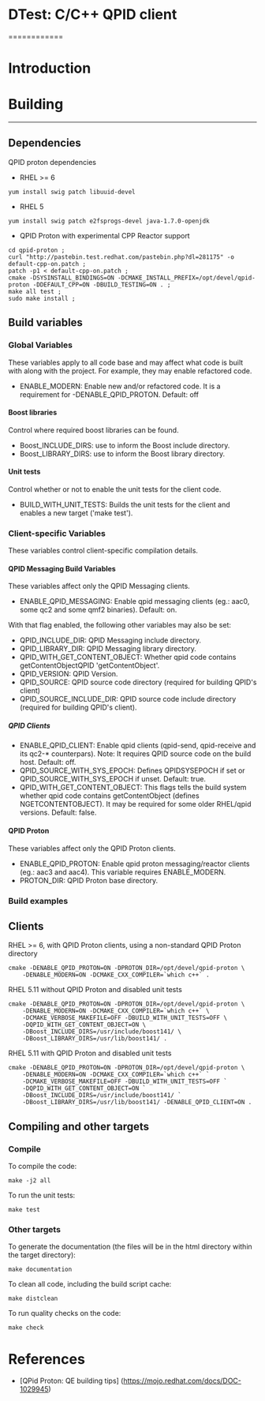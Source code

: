# DTest: C/C++ QPID client
============

# Introduction


# Building
----

## Dependencies


QPID proton dependencies

* RHEL >= 6

```yum install swig patch libuuid-devel```

* RHEL 5

```yum install swig patch e2fsprogs-devel java-1.7.0-openjdk```

* QPID Proton with experimental CPP Reactor support

```git clone git@github.com:cliffjansen/qpid-proton.git -b cpp-work ;
cd qpid-proton ;
curl "http://pastebin.test.redhat.com/pastebin.php?dl=281175" -o default-cpp-on.patch ;
patch -p1 < default-cpp-on.patch ;
cmake -DSYSINSTALL_BINDINGS=ON -DCMAKE_INSTALL_PREFIX=/opt/devel/qpid-proton -DDEFAULT_CPP=ON -DBUILD_TESTING=ON . ;
make all test ;
sudo make install ;
```


## Build variables

### Global Variables

These variables apply to all code base and may affect what code is built with 
along with the project. For example, they may enable refactored code.

* ENABLE_MODERN: Enable new and/or refactored code. It is a requirement for -DENABLE_QPID_PROTON. 
Default: off


#### Boost libraries

Control where required boost libraries can be found.

* Boost_INCLUDE_DIRS: use to inform the Boost include directory.
* Boost_LIBRARY_DIRS: use to inform the Boost library directory.


#### Unit tests

Control whether or not to enable the unit tests for the client code.

* BUILD_WITH_UNIT_TESTS: Builds the unit tests for the client and enables a new target ('make test').


### Client-specific Variables

These variables control client-specific compilation details.

#### QPID Messaging Build Variables

These variables affect only the QPID Messaging clients.

* ENABLE_QPID_MESSAGING: Enable qpid messaging clients (eg.: aac0, some qc2 and 
some qmf2 binaries). Default: on.


With that flag enabled, the following other variables may also be set:

* QPID_INCLUDE_DIR: QPID Messaging include directory.
* QPID_LIBRARY_DIR: QPID Messaging library directory.
* QPID_WITH_GET_CONTENT_OBJECT: Whether qpid code contains getContentObjectQPID
 'getContentObject'.
* QPID_VERSION: QPID Version.
* QPID_SOURCE: QPID source code directory (required for building QPID's client)
* QPID_SOURCE_INCLUDE_DIR: QPID source code include directory (required for building QPID's client).

##### QPID Clients

* ENABLE_QPID_CLIENT: Enable qpid clients (qpid-send, qpid-receive and its 
qc2-* counterpars). Note: It requires QPID source code on the build host. 
Default: off.
* QPID_SOURCE_WITH_SYS_EPOCH: Defines QPIDSYSEPOCH if set or 
QPID_SOURCE_WITH_SYS_EPOCH if unset. Default: true.
* QPID_WITH_GET_CONTENT_OBJECT: This flags tells the build system whether qpid 
code contains getContentObject (defines NGETCONTENTOBJECT). It may be required 
for some older RHEL/qpid versions. Default: false.

#### QPID Proton

These variables affect only the QPID Proton clients.

* ENABLE_QPID_PROTON: Enable qpid proton messaging/reactor clients (eg.: aac3 
and aac4). This variable requires ENABLE_MODERN.
* PROTON_DIR: QPID Proton base directory.


### Build examples
     
Clients
---

RHEL >= 6, with QPID Proton clients, using a non-standard QPID Proton directory

```
cmake -DENABLE_QPID_PROTON=ON -DPROTON_DIR=/opt/devel/qpid-proton \
    -DENABLE_MODERN=ON -DCMAKE_CXX_COMPILER=`which c++` .
```

RHEL 5.11 without QPID Proton and disabled unit tests

```
cmake -DENABLE_QPID_PROTON=ON -DPROTON_DIR=/opt/devel/qpid-proton \ 
    -DENABLE_MODERN=ON -DCMAKE_CXX_COMPILER=`which c++` \
    -DCMAKE_VERBOSE_MAKEFILE=OFF -DBUILD_WITH_UNIT_TESTS=OFF \
    -DQPID_WITH_GET_CONTENT_OBJECT=ON \
    -DBoost_INCLUDE_DIRS=/usr/include/boost141/ \
    -DBoost_LIBRARY_DIRS=/usr/lib/boost141/ .
```

RHEL 5.11 with QPID Proton and disabled unit tests

```
cmake -DENABLE_QPID_PROTON=ON -DPROTON_DIR=/opt/devel/qpid-proton \
    -DENABLE_MODERN=ON -DCMAKE_CXX_COMPILER=`which c++` `
    -DCMAKE_VERBOSE_MAKEFILE=OFF -DBUILD_WITH_UNIT_TESTS=OFF `
    -DQPID_WITH_GET_CONTENT_OBJECT=ON `
    -DBoost_INCLUDE_DIRS=/usr/include/boost141/ `
    -DBoost_LIBRARY_DIRS=/usr/lib/boost141/ -DENABLE_QPID_CLIENT=ON .
```



## Compiling and other targets


### Compile

To compile the code:

```make -j2 all```

To run the unit tests:

```make test```

### Other targets

To generate the documentation  (the files will be in the html directory within 
the target directory):

```make documentation```

To clean all code, including the build script cache:

```make distclean```


To run quality checks on the code:

```make check```


# References

* [QPid Proton: QE building tips] (https://mojo.redhat.com/docs/DOC-1029945)